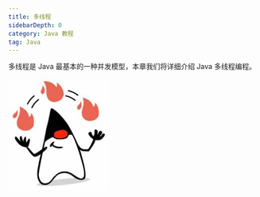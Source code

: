 ```yaml
---
title: 多线程
sidebarDepth: 0
category: Java 教程
tag: Java
---
```



多线程是 Java 最基本的一种并发模型，本章我们将详细介绍 Java 多线程编程。

![20220624165121](assets/20220624165121.png)

